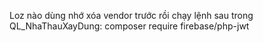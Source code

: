 Loz nào dùng nhớ xóa vendor trước rồi chạy lệnh sau trong QL_NhaThauXayDung:
composer require firebase/php-jwt
